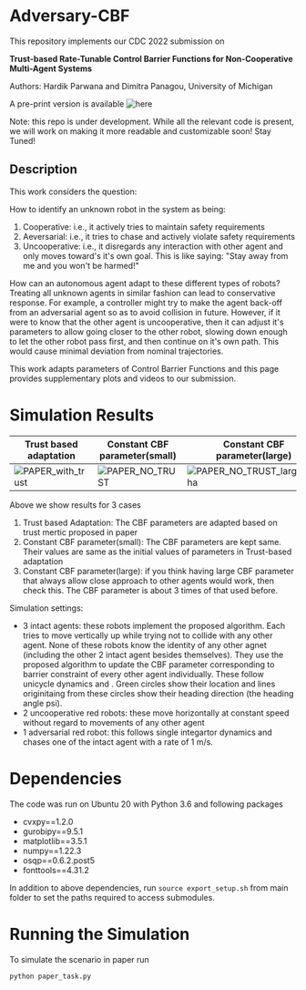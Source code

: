 # Adversary-CBF


This repository implements our CDC 2022 submission on 

**Trust-based Rate-Tunable Control Barrier Functions for Non-Cooperative Multi-Agent Systems**

Authors: Hardik Parwana and Dimitra Panagou, University of Michigan

A pre-print version is available ![here](https://arxiv.org/abs/2204.04555)

Note: this repo is under development. While all the relevant code is present, we will work on making it more readable and customizable soon! Stay Tuned!

## Description
This work considers the question: 

How to identify an unknown robot in the system as being:
1. Cooperative: i.e., it actively tries to maintain safety requirements
2. Aeversarial: i.e., it tries to chase and actively violate safety requirements
3. Uncooperative: i.e., it disregards any interaction with other agent and only moves toward's it's own goal. This is like saying: "Stay away from me and you won't be harmed!"

How can an autonomous agent adapt to these different types of robots? Treating all unknown agents in similar fashion can lead to conservative response. For example, a controller might try to make the agent back-off from an adversarial agent so as to avoid collision in future. However, if it were to know that the other agent is uncooperative, then it can adjust it's parameters to allow going closer to the other robot, slowing down enough to let the other robot pass first, and then continue on it's own path. This would cause minimal deviation from nominal trajectories.

This work adapts parameters of Control Barrier Functions and this page provides supplementary plots and videos to our submission.

# Simulation Results

| Trust based adaptation | Constant CBF parameter(small) | Constant CBF parameter(large) |
| --------------| -------------------| -----------------|
| ![PAPER_with_trust](https://user-images.githubusercontent.com/19849515/162593597-f028c61d-7a9d-4ff9-88b4-5851aeae1806.gif) | ![PAPER_NO_TRUST](https://user-images.githubusercontent.com/19849515/162593600-273fd93a-c82c-4655-b232-a03181672b15.gif) | ![PAPER_NO_TRUST_large_alpha](https://user-images.githubusercontent.com/19849515/162593605-af184d72-0d08-4c7e-bcdf-f88d18b42a5d.gif)


Above we show results for 3 cases
1. Trust based Adaptation: The CBF parameters are adapted based on trust mertic proposed in paper
2. Constant CBF parameter(small): The CBF parameters are kept same. Their values are same as the initial values of parameters in Trust-based adaptation
3. Constant CBF parameter(large): if you think having large CBF parameter that always allow close approach to other agents would work, then check this. The CBF parameter is about 3 times of that used before.

Simulation settings:
- 3 intact agents: these robots implement the proposed algorithm. Each tries to move vertically up while trying not to collide with any other agent. None of these robots know the identity of any other agnet (including the other 2 intact agent besides themselves). They use the proposed algorithm to update the CBF parameter corresponding to barrier constraint of every other agent individually. These follow unicycle dynamics and . Green circles show their location and lines originitaing from these circles show their heading direction (the heading angle psi).
- 2 uncooperative red robots: these move horizontally at constant speed without regard to movements of any other agent
- 1 adversarial red robot: this follows single integartor dynamics and chases one of the intact agent with a rate of 1 m/s.




# Dependencies
The code was run on Ubuntu 20 with Python 3.6 and following packages
- cvxpy==1.2.0
- gurobipy==9.5.1
- matplotlib==3.5.1
- numpy==1.22.3
- osqp==0.6.2.post5
- fonttools==4.31.2

In addition to above dependencies, run `source export_setup.sh` from main folder to set the paths required to access submodules.

# Running the Simulation
To simulate the scenario in paper run
```
python paper_task.py
```

